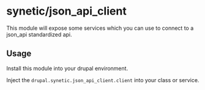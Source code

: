 # synetic/json_api_client #

This module will expose some services which you can use to connect to a json_api standardized api.

## Usage ##

Install this module into your drupal environment.

Inject the `drupal.synetic.json_api_client.client` into your class or service.
